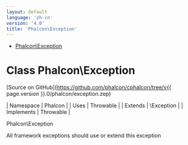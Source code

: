 ```yaml
---
layout: default
language: 'zh-cn'
version: '4.0'
title: 'Phalcon\Exception'
---
```


* [Phalcon\Exception](#exception)

<h1 id="exception">Class Phalcon\Exception</h1>

[Source on GitHub](https://github.com/phalcon/cphalcon/tree/v{{ page.version }}.0/phalcon/exception.zep)

| Namespace | Phalcon | | Uses | Throwable | | Extends | \Exception | | Implements | Throwable |

Phalcon\Exception

All framework exceptions should use or extend this exception
